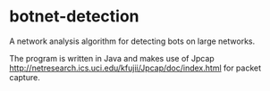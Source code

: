 botnet-detection
================

A network analysis algorithm for detecting bots on large networks.

The program is written in Java and makes use of Jpcap <http://netresearch.ics.uci.edu/kfujii/Jpcap/doc/index.html> for packet capture.